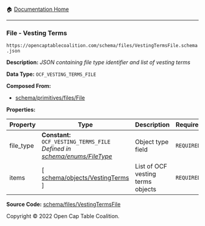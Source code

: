 :house: [Documentation Home](/docs/README.md)

---

### File - Vesting Terms

`https://opencaptablecoalition.com/schema/files/VestingTermsFile.schema.json`

**Description:** _JSON containing file type identifier and list of vesting terms_

**Data Type:** `OCF_VESTING_TERMS_FILE`

**Composed From:**

- [schema/primitives/files/File](/docs/schema/primitives/files/File.md)

**Properties:**

| Property  | Type                                                                                                            | Description                       | Required   |
| --------- | --------------------------------------------------------------------------------------------------------------- | --------------------------------- | ---------- |
| file_type | **Constant:** `OCF_VESTING_TERMS_FILE`</br>_Defined in [schema/enums/FileType](/docs/schema/enums/FileType.md)_ | Object type field                 | `REQUIRED` |
| items     | [ [schema/objects/VestingTerms](/docs/schema/objects/VestingTerms.md) ]                                         | List of OCF vesting terms objects | `REQUIRED` |

**Source Code:** [schema/files/VestingTermsFile](/schema/files/VestingTermsFile.schema.json)

Copyright © 2022 Open Cap Table Coalition.
